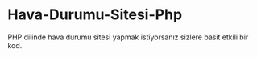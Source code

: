# Hava-Durumu-Sitesi-Php
PHP dilinde hava durumu sitesi yapmak istiyorsanız sizlere basit etkili bir kod.
